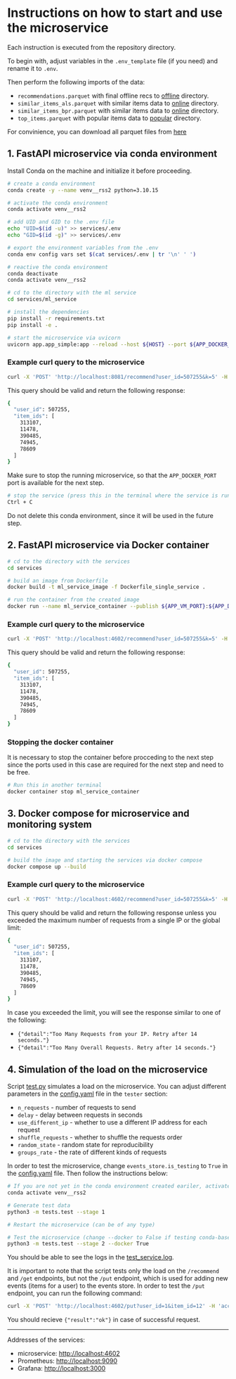 # Instructions on how to start and use the microservice

Each instruction is executed from the repository directory.

To begin with, adjust variables in the `.env_template` file (if you need) and rename it to `.env`.

Then perform the following imports of the data:
- `recommendations.parquet` with final offline recs to [offline](/services/ml_service/data/offline) directory.
- `similar_items_als.parquet` with similar items data to [online](/services/ml_service/data/online) directory.
- `similar_items_bpr.parquet` with similar items data to [online](/services/ml_service/data/online) directory.
- `top_items.parquet` with popular items data to [popular](/services/ml_service/data/popular) directory.

For convinience, you can download all parquet files from [here](https://drive.google.com/drive/folders/175MxkKviccgTmI1UljsntAVfn0OYZNlc?usp=sharing)

## 1. FastAPI microservice via conda environment

Install Conda on the machine and initialize it before proceeding.

```bash
# create a conda environment
conda create -y --name venv__rss2 python=3.10.15

# activate the conda environment
conda activate venv__rss2

# add UID and GID to the .env file
echo "UID=$(id -u)" >> services/.env
echo "GID=$(id -g)" >> services/.env

# export the environment variables from the .env
conda env config vars set $(cat services/.env | tr '\n' ' ')

# reactive the conda environment
conda deactivate
conda activate venv__rss2

# cd to the directory with the ml service
cd services/ml_service

# install the dependencies
pip install -r requirements.txt
pip install -e .

# start the microservice via uvicorn
uvicorn app.app_simple:app --reload --host ${HOST} --port ${APP_DOCKER_PORT}
```

### Example curl query to the microservice

```bash
curl -X 'POST' 'http://localhost:8081/recommend?user_id=507255&k=5' -H 'accept: application/json'
```

This query should be valid and return the following response: 
```bash
{
  "user_id": 507255,
  "item_ids": [
    313107,
    11478,
    390485,
    74945,
    78609
  ]
}
```

Make sure to stop the running microservice, so that the `APP_DOCKER_PORT` port is available for the next step.

```bash
# stop the service (press this in the terminal where the service is running)
Ctrl + C
```

Do not delete this conda environment, since it will be used in the future step.


## 2. FastAPI microservice via Docker container

```bash
# cd to the directory with the services
cd services

# build an image from Dockerfile
docker build -t ml_service_image -f Dockerfile_single_service .

# run the container from the created image
docker run --name ml_service_container --publish ${APP_VM_PORT}:${APP_DOCKER_PORT} --volume=./ml_service/data:/fastapi_app/ml_service/data --env-file .env ml_service_image
```

### Example curl query to the microservice

```bash
curl -X 'POST' 'http://localhost:4602/recommend?user_id=507255&k=5' -H 'accept: application/json'
```

This query should be valid and return the following response: 
```bash
{
  "user_id": 507255,
  "item_ids": [
    313107,
    11478,
    390485,
    74945,
    78609
  ]
}
```

### Stopping the docker container

It is necessary to stop the container before procceding to the next step since the ports used in this case are required for the next step and need to be free.

```bash
# Run this in another terminal
docker container stop ml_service_container
```

## 3. Docker compose for microservice and monitoring system

```bash
# cd to the directory with the services
cd services

# build the image and starting the services via docker compose
docker compose up --build
```

### Example curl query to the microservice

```bash
curl -X 'POST' 'http://localhost:4602/recommend?user_id=507255&k=5' -H 'accept: application/json'
```

This query should be valid and return the following response unless you exceeded the maximum number of requests from a single IP or the global limit:
```bash
{
  "user_id": 507255,
  "item_ids": [
    313107,
    11478,
    390485,
    74945,
    78609
  ]
}
```

In case you exceeded the limit, you will see the response similar to one of the following: 
- `{"detail":"Too Many Requests from your IP. Retry after 14 seconds."}`
- `{"detail":"Too Many Overall Requests. Retry after 14 seconds."}`


## 4. Simulation of the load on the microservice

Script [test.py](/services/ml_service/tests/test.py) simulates a load on the microservice. You can adjust different parameters in the [config.yaml](/services/ml_service/config/config.yaml) file in the `tester` section:
- `n_requests` - number of requests to send
- `delay` - delay between requests in seconds
- `use_different_ip` - whether to use a different IP address for each request
- `shuffle_requests` - whether to shuffle the requests order
- `random_state` - random state for reproducibility
- `groups_rate` - the rate of different kinds of requests

In order to test the microservice, change `events_store.is_testing` to `True` in the [config.yaml](/services/ml_service/config/config.yaml) file. Then follow the instructions below:

```bash
# If you are not yet in the conda environment created eariler, activate it
conda activate venv__rss2

# Generate test data
python3 -m tests.test --stage 1

# Restart the microservice (can be of any type)

# Test the microservice (change --docker to False if testing conda-based microservice)
python3 -m tests.test --stage 2 --docker True
```

You should be able to see the logs in the [test_service.log](/services/ml_service/logs/test_service.log).

It is important to note that the script tests only the load on the `/recommend` and `/get` endpoints, but not the `/put` endpoint, which is used for adding new events (items for a user) to the events store. In order to test the `/put` endpoint, you can run the following command:

```bash
curl -X 'POST' 'http://localhost:4602/put?user_id=1&item_id=12' -H 'accept: application/json'
```
You should recieve `{"result":"ok"}` in case of successful request.

---

Addresses of the services:
- microservice: [http://localhost:4602](http://localhost:4602)
- Prometheus: [http://localhost:9090](http://localhost:9090)
- Grafana: [http://localhost:3000](http://localhost:3000)